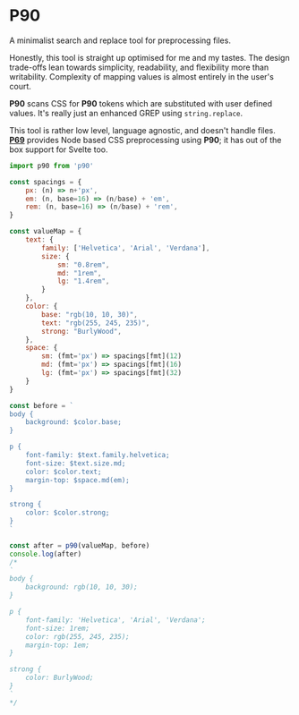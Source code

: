 # P90

A minimalist search and replace tool for preprocessing files.

Honestly, this tool is straight up optimised for me and my tastes. The design trade-offs lean towards simplicity, readability, and flexibility more than writability. Complexity of mapping values is almost entirely in the user's court.

**P90** scans CSS for **P90** tokens which are substituted with user defined values. It's really just an enhanced GREP using `string.replace`.

This tool is rather low level, language agnostic, and doesn't handle files. [**P69**](https://github.com/PaulioRandall/p69) provides Node based CSS preprocessing using **P90**; it has out of the box support for Svelte too.

```js
import p90 from 'p90'

const spacings = {
	px: (n) => n+'px',
	em: (n, base=16) => (n/base) + 'em',
	rem: (n, base=16) => (n/base) + 'rem',
}

const valueMap = {
	text: {
		family: ['Helvetica', 'Arial', 'Verdana'],
		size: {
			sm: "0.8rem",
			md: "1rem",
			lg: "1.4rem",
		}
	},
	color: {
		base: "rgb(10, 10, 30)",
		text: "rgb(255, 245, 235)",
		strong: "BurlyWood",
	},
	space: {
		sm: (fmt='px') => spacings[fmt](12)
		md: (fmt='px') => spacings[fmt](16)
		lg: (fmt='px') => spacings[fmt](32)
	}
}

const before = `
body {
	background: $color.base;
}

p {
	font-family: $text.family.helvetica;
	font-size: $text.size.md;
	color: $color.text;
	margin-top: $space.md(em);
}

strong {
	color: $color.strong;
}
`

const after = p90(valueMap, before)
console.log(after)
/*
`
body {
	background: rgb(10, 10, 30);
}

p {
	font-family: 'Helvetica', 'Arial', 'Verdana';
	font-size: 1rem;
	color: rgb(255, 245, 235);
	margin-top: 1em;
}

strong {
	color: BurlyWood;
}
`
*/

```
